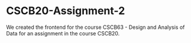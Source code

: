 # CSCB20-Assignment-2
We created the frontend for the course CSCB63 - Design and Analysis of Data for an assignment in the course CSCB20.
